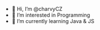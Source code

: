- 👋 Hi, I’m @charvyCZ
- 👀 I’m interested in Programming
- 🌱 I’m currently learning Java & JS

<!---
charvyCZ/charvyCZ is a ✨ special ✨ repository because its `README.md` (this file) appears on your GitHub profile.
You can click the Preview link to take a look at your changes.
--->
